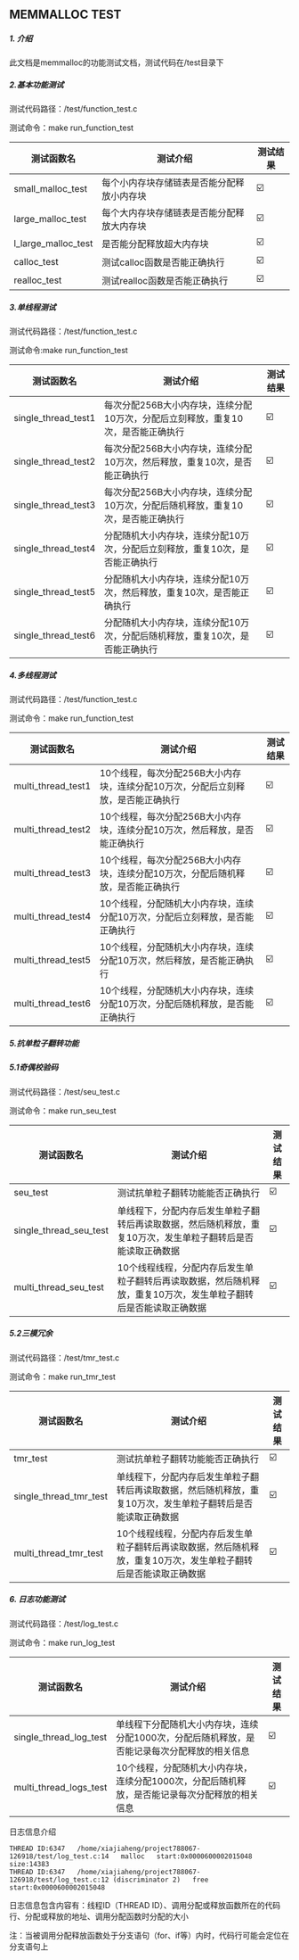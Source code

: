 ## MEMMALLOC TEST

##### 1. 介绍

此文档是memmalloc的功能测试文档，测试代码在/test目录下

##### 2.基本功能测试

测试代码路径：/test/function_test.c

测试命令：make run_function_test

| 测试函数名          | 测试介绍                                   | 测试结果 |
| ------------------- | ------------------------------------------ | -------- |
| small_malloc_test   | 每个小内存块存储链表是否能分配释放小内存块 | ☑️        |
| large_malloc_test   | 每个大内存块存储链表是否能分配释放大内存块 | ☑️        |
| l_large_malloc_test | 是否能分配释放超大内存块                   | ☑️        |
| calloc_test         | 测试calloc函数是否能正确执行               | ☑️        |
| realloc_test        | 测试realloc函数是否能正确执行              | ☑️        |

##### 3.单线程测试

测试代码路径：/test/function_test.c

测试命令:make run_function_test

| 测试函数名          | 测试介绍                                                     | 测试结果 |
| ------------------- | ------------------------------------------------------------ | -------- |
| single_thread_test1 | 每次分配256B大小内存块，连续分配10万次，分配后立刻释放，重复10次，是否能正确执行 | ☑️        |
| single_thread_test2 | 每次分配256B大小内存块，连续分配10万次，然后释放，重复10次，是否能正确执行 | ☑️        |
| single_thread_test3 | 每次分配256B大小内存块，连续分配10万次，分配后随机释放，重复10次，是否能正确执行 | ☑️        |
| single_thread_test4 | 分配随机大小内存块，连续分配10万次，分配后立刻释放，重复10次，是否能正确执行 | ☑️        |
| single_thread_test5 | 分配随机大小内存块，连续分配10万次，然后释放，重复10次，是否能正确执行 | ☑️        |
| single_thread_test6 | 分配随机大小内存块，连续分配10万次，分配后随机释放，重复10次，是否能正确执行 | ☑️        |

##### 4.多线程测试

测试代码路径：/test/function_test.c

测试命令：make run_function_test

| 测试函数名         | 测试介绍                                                     | 测试结果 |
| ------------------ | ------------------------------------------------------------ | -------- |
| multi_thread_test1 | 10个线程，每次分配256B大小内存块，连续分配10万次，分配后立刻释放，是否能正确执行 | ☑️        |
| multi_thread_test2 | 10个线程，每次分配256B大小内存块，连续分配10万次，然后释放，是否能正确执行 | ☑️        |
| multi_thread_test3 | 10个线程，每次分配256B大小内存块，连续分配10万次，分配后随机释放，是否能正确执行 | ☑️        |
| multi_thread_test4 | 10个线程，分配随机大小内存块，连续分配10万次，分配后立刻释放，是否能正确执行 | ☑️        |
| multi_thread_test5 | 10个线程，分配随机大小内存块，连续分配10万次，然后释放，是否能正确执行 | ☑️        |
| multi_thread_test6 | 10个线程，分配随机大小内存块，连续分配10万次，分配后随机释放，是否能正确执行 | ☑️        |

##### 5.抗单粒子翻转功能

##### 5.1奇偶校验码

测试代码路径：/test/seu_test.c

测试命令：make run_seu_test

| 测试函数名             | 测试介绍                                                     | 测试结果 |
| ---------------------- | ------------------------------------------------------------ | -------- |
| seu_test               | 测试抗单粒子翻转功能能否正确执行                             | ☑️        |
| single_thread_seu_test | 单线程下，分配内存后发生单粒子翻转后再读取数据，然后随机释放，重复10万次，发生单粒子翻转后是否能读取正确数据 | ☑️        |
| multi_thread_seu_test  | 10个线程线程，分配内存后发生单粒子翻转后再读取数据，然后随机释放，重复10万次，发生单粒子翻转后是否能读取正确数据 | ☑️        |

##### 5.2三模冗余

测试代码路径：/test/tmr_test.c

测试命令：make run_tmr_test

| 测试函数名             | 测试介绍                                                     | 测试结果 |
| ---------------------- | ------------------------------------------------------------ | -------- |
| tmr_test               | 测试抗单粒子翻转功能能否正确执行                             | ☑️        |
| single_thread_tmr_test | 单线程下，分配内存后发生单粒子翻转后再读取数据，然后随机释放，重复10万次，发生单粒子翻转后是否能读取正确数据 | ☑️        |
| multi_thread_tmr_test  | 10个线程线程，分配内存后发生单粒子翻转后再读取数据，然后随机释放，重复10万次，发生单粒子翻转后是否能读取正确数据 | ☑️        |

##### 6. 日志功能测试

测试代码路径：/test/log_test.c

测试命令：make run_log_test

| 测试函数名             | 测试介绍                                                     | 测试结果 |
| ---------------------- | ------------------------------------------------------------ | -------- |
| single_thread_log_test | 单线程下分配随机大小内存块，连续分配1000次，分配后随机释放，是否能记录每次分配释放的相关信息 | ☑️        |
| multi_thread_logs_test | 10个线程，分配随机大小内存块，连续分配1000次，分配后随机释放，是否能记录每次分配释放的相关信息 | ☑️        |

日志信息介绍

```
THREAD ID:6347   /home/xiajiaheng/project788067-126918/test/log_test.c:14   malloc   start:0x0000600002015048   size:14383
THREAD ID:6347   /home/xiajiaheng/project788067-126918/test/log_test.c:12 (discriminator 2)   free     start:0x0000600002015048
```

日志信息包含内容有：线程ID（THREAD ID）、调用分配或释放函数所在的代码行、分配或释放的地址、调用分配函数时分配的大小

注：当被调用分配释放函数处于分支语句（for、if等）内时，代码行可能会定位在分支语句上
